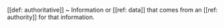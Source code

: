 [[def: authoritative]]
~ Information or [[ref: data]] that comes from an [[ref: authority]] for that information.

